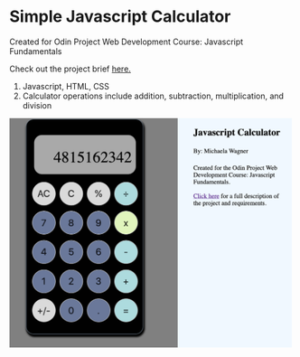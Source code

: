 
<h1>Simple Javascript Calculator</h1>
<p>Created for Odin Project Web Development Course: Javascript Fundamentals</p>
<p>Check out the project brief <a href="https://www.theodinproject.com/lessons/calculator">here.</a>

<ol>
<li>Javascript, HTML, CSS</li>
<li>Calculator operations include addition, subtraction, multiplication, and division</li>
</ol>

<img src="image.png" style="width: 500px">
